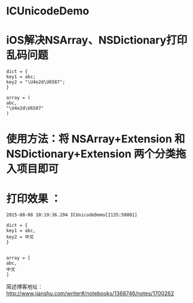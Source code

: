 # ICUnicodeDemo


#  iOS解决NSArray、NSDictionary打印乱码问题

    dict = {
    key1 = abc;
    key2 = "\U4e2d\U6587";
    } 

    array = (
    abc,
    "\U4e2d\U6587"
    )

# 使用方法：将 NSArray+Extension 和 NSDictionary+Extension 两个分类拖入项目即可

# 打印效果 ：
    2015-08-08 10:19:36.294 ICUnicodeDemo[2135:50801]

    dict = {
    key1 = abc,
    key2 = 中文
    } 


    array = [
    abc,
    中文
    ]

简述博客地址：http://www.jianshu.com/writer#/notebooks/1368746/notes/1700262